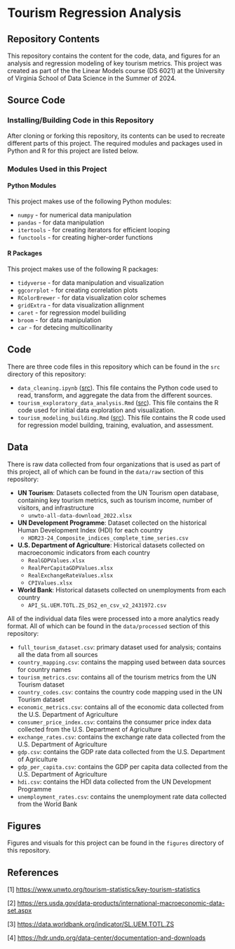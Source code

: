 # Tourism Regression Analysis

## Repository Contents
This repository contains the content for the code, data, and figures for an analysis and regression modeling of key tourism metrics. This project was created as part of the the Linear Models course (DS 6021) at the University of Virginia School of Data Science in the Summer of 2024.

## Source Code

### Installing/Building Code in this Repository

After cloning or forking this repository, its contents can be used to recreate different parts of this project. The required modules and packages used in Python and R for this project are listed below.

### Modules Used in this Project

#### Python Modules

This project makes use of the following Python modules:
- `numpy` - for numerical data manipulation
- `pandas` - for data manipulation
- `itertools` - for creating iterators for efficient looping
- `functools` - for creating higher-order functions

#### R Packages
This project makes use of the following R packages:
- `tidyverse` - for data manipulation and visualization
- `ggcorrplot` - for creating correlation plots
- `RColorBrewer` - for data visualization color schemes
- `gridExtra` - for data visualization allignment
- `caret` - for regression model builiding
- `broom` - for data manipulation
- `car` - for detecing multicollinarity

## Code

There are three code files in this repository which can be found in the `src` directory of this repository:
- `data_cleaning.ipynb` ([src](src/data_cleaning.ipynb)). This file contains the Python code used to read, transform, and aggregate the data from the different sources.
- `tourism_exploratory_data_analysis.Rmd` ([src](src/tourism_exploratory_data_analysis.Rmd)). This file contains the R code used for initial data exploration and visualization.
- `tourism_modeling_building.Rmd` ([src](src/tourism_modeling_building.Rmd)). This file contains the R code used for regression model building, training, evaluation, and assessment.
    
## Data

There is raw data collected from four organizations that is used as part of this project, all of which can be found in the `data/raw` section of this repository:
- **UN Tourism**: Datasets collected from the UN Tourism open database, containing key tourism metrics, such as tourism income, number of visitors, and infrastructure
    - `unwto-all-data-download_2022.xlsx`
- **UN Development Programme**: Dataset collected on the historical Human Development Index (HDI) for each country
    - `HDR23-24_Composite_indices_complete_time_series.csv`
- **U.S. Department of Agriculture**: Historical datasets collected on macroeconomic indicators from each country  
    - `RealGDPValues.xlsx`
    - `RealPerCapitaGDPValues.xlsx`
    - `RealExchangeRateValues.xlsx`
    - `CPIValues.xlsx`
- **World Bank**: Historical datasets collected on unemployments from each country  
    - `API_SL.UEM.TOTL.ZS_DS2_en_csv_v2_2431972.csv`

All of the individual data files were processed into a more analytics ready format. All of which can be found in the `data/processed` section of this repository:
- `full_tourism_dataset.csv`: primary dataset used for analysis; contains all the data from all sources
- `country_mapping.csv`: contains the mapping used between data sources for country names
- `tourism_metrics.csv`: contains all of the tourism metrics from the UN Tourism dataset
- `country_codes.csv`: contains the country code mapping used in the UN Tourism dataset
- `economic_metrics.csv`: contains all of the economic data collected from the U.S. Department of Agriculture
- `consumer_price_index.csv`: contains the consumer price index data collected from the U.S. Department of Agriculture
- `exchange_rates.csv`: contains the exchange rate data collected from the U.S. Department of Agriculture
- `gdp.csv`: contains the GDP rate data collected from the U.S. Department of Agriculture
- `gdp_per_capita.csv`: contains the GDP per capita data collected from the U.S. Department of Agriculture
- `hdi.csv`: contains the HDI data collected from the UN Development Programme
- `unemployment_rates.csv`: contains the unemployment rate data collected from the World Bank

## Figures

Figures and visuals for this project can be found in the `figures` directory of this repository.

## References

[1] https://www.unwto.org/tourism-statistics/key-tourism-statistics

[2] https://ers.usda.gov/data-products/international-macroeconomic-data-set.aspx

[3] https://data.worldbank.org/indicator/SL.UEM.TOTL.ZS​

[4] https://hdr.undp.org/data-center/documentation-and-downloads
